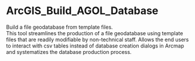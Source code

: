 # ArcGIS_Build_AGOL_Database
Build a file geodatabase from template files.  
This tool streamlines the production of a file geodatabase using 
template files that are readily modifiable by non-technical staff.
Allows the end users to interact with csv tables instead of 
database creation dialogs in Arcmap and systematizes the database production
process.
